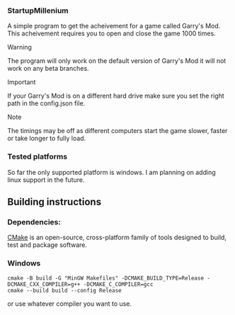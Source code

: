 ### StartupMillenium
A simple program to get the acheivement for a game called Garry's Mod. This acheivement requires you to open and close the game 1000 times.

> [!WARNING]
> The program will only work on the default version of Garry's Mod it will not work on any beta branches.

> [!IMPORTANT]  
> If your Garry's Mod is on a different hard drive make sure you set the right path in the config.json file.

> [!NOTE]  
> The timings may be off as different computers start the game slower, faster or take longer to fully load.

### Tested platforms
So far the only supported platform is windows. I am planning on adding linux support in the future.

## Building instructions

### Dependencies:
[CMake](https://cmake.org/) is an open-source, cross-platform family of tools designed to build, test and package software.

### Windows
`cmake -B build -G "MinGW Makefiles" -DCMAKE_BUILD_TYPE=Release -DCMAKE_CXX_COMPILER=g++ -DCMAKE_C_COMPILER=gcc`  
`cmake --build build --config Release`

or use whatever compiler you want to use.

<!-- 
Will be added in when linux support is added.
### Linux

`cmake -B build -DCMAKE_BUILD_TYPE=Release -DCMAKE_CXX_COMPILER=g++ -DCMAKE_C_COMPILER=gcc`  
`cmake --build build --config Release`
-->

